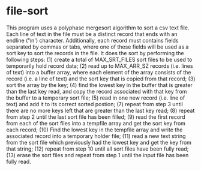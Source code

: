 # file-sort

This program uses a polyphase mergesort algorithm to sort a csv text file. Each line of text in the file must be a distinct record that ends with	an endline ('\n') character. Additionally, each record must contains fields separated by commas or tabs, where one of these fields will be used as a sort key to sort the records in the file. It does the sort by performing the following steps: (1) create a total of MAX_SRT_FILES sort files to be used to temporarily hold record data; (2) read up to MAX_ARR_SZ records (i.e. lines of text) into a buffer array, where each element of the array consists of the record (i.e. a line of text)  and the sort key that is copied from that record; (3) sort the array by the key; (4) find the lowest key in the buffer that is greater than the last key read, and copy the record associated with that key from the buffer to a temporary sort file; (5) read in one new record (i.e. line of text) and add it to its correct sorted postion; (7) repeat from step 3 until there are no more keys left that are greater than the last key read; (8) repeat from step 2 until the last sort file has been filled; (9) read the first record from each of the sort files into a tempfile array and get the sort key from each record; (10) Find the lowest key in the tempfile array and write the associated record into a temporary holder file;	(11) read a new text string from the sort file which previously had the lowest key and get the key from that string; (12) repeat from	step 10 until all sort files have been fully read; (13) erase the sort files and repeat from step 1 until the input file has been fully read.
